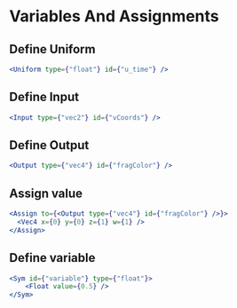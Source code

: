 # Variables And Assignments

## Define Uniform

```jsx
<Uniform type={"float"} id={"u_time"} />
```

## Define Input

```jsx
<Input type={"vec2"} id={"vCoords"} />
```

## Define Output

```jsx
<Output type={"vec4"} id={"fragColor"} />
```

## Assign value

```jsx
<Assign to={<Output type={"vec4"} id={"fragColor"} />}>
  <Vec4 x={0} y={0} z={1} w={1} />
</Assign>
```

## Define variable

```jsx
<Sym id={"variable"} type={"float"}>
    <Float value={0.5} />
</Sym>
```